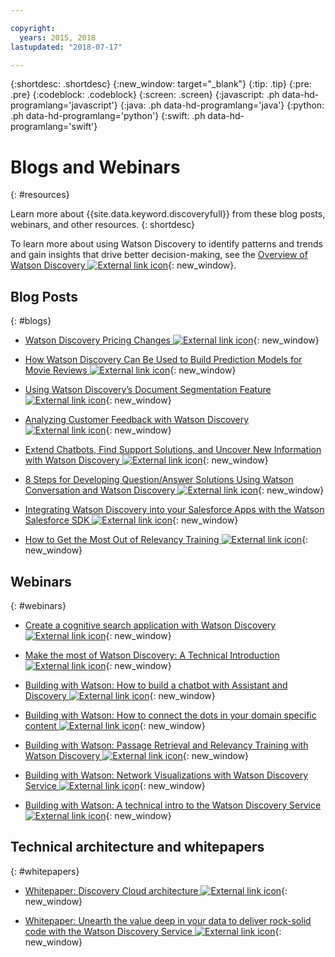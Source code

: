```yaml
---

copyright:
  years: 2015, 2018
lastupdated: "2018-07-17"

---
```


{:shortdesc: .shortdesc}
{:new_window: target="_blank"}
{:tip: .tip}
{:pre: .pre}
{:codeblock: .codeblock}
{:screen: .screen}
{:javascript: .ph data-hd-programlang='javascript'}
{:java: .ph data-hd-programlang='java'}
{:python: .ph data-hd-programlang='python'}
{:swift: .ph data-hd-programlang='swift'}

# Blogs and Webinars
{: #resources}

Learn more about {{site.data.keyword.discoveryfull}} from these blog posts, webinars, and other resources.
{: shortdesc}

To learn more about using Watson Discovery to identify patterns and trends and gain insights that drive better decision-making, see the [Overview of Watson Discovery ![External link icon](../../icons/launch-glyph.svg "External link icon")](http://ibm.biz/wds_architecture){: new_window}.

## Blog Posts
{: #blogs}

- [Watson Discovery Pricing Changes ![External link icon](../../icons/launch-glyph.svg "External link icon")](https://www.ibm.com/blogs/bluemix/2018/06/pricing-changes-watson-discovery/){: new_window}

- [How Watson Discovery Can Be Used to Build Prediction Models for Movie Reviews ![External link icon](../../icons/launch-glyph.svg "External link icon")](https://www.topcoder.com/blog/how-ibm-discovery-can-be-used-to-build-prediction-models-for-movie-reviews/){: new_window}

- [Using Watson Discovery’s Document Segmentation Feature ![External link icon](../../icons/launch-glyph.svg "External link icon")](https://medium.com/ibm-watson/using-ibm-watson-discoverys-new-document-segmentation-feature-7a58b44d32c2){: new_window}

- [Analyzing Customer Feedback with Watson Discovery  ![External link icon](../../icons/launch-glyph.svg "External link icon")](https://developer.ibm.com/code/2018/04/02/analyzing-customer-feedback-watson-discovery/){: new_window}

- [Extend Chatbots, Find Support Solutions, and Uncover New Information with Watson Discovery  ![External link icon](../../icons/launch-glyph.svg "External link icon")](https://developer.ibm.com/dwblog/2018/watson-discovery-customer-support/){: new_window}

- [8 Steps for Developing Question/Answer Solutions Using Watson Conversation and Watson Discovery  ![External link icon](../../icons/launch-glyph.svg "External link icon")](https://developer.ibm.com/dwblog/2017/best-practices-developing-question-answer-solutions-watson-conversation-discovery/){: new_window}

- [Integrating Watson Discovery into your Salesforce Apps with the Watson Salesforce SDK   ![External link icon](../../icons/launch-glyph.svg "External link icon")](https://developer.ibm.com/dwblog/2017/watson-discovery-apex-sdk-salesforce/){: new_window}

- [How to Get the Most Out of Relevancy Training  ![External link icon](../../icons/launch-glyph.svg "External link icon")](https://developer.ibm.com/dwblog/2017/get-relevancy-training/){: new_window}

## Webinars
{: #webinars}

- [Create a cognitive search application with Watson Discovery  ![External link icon](../../icons/launch-glyph.svg "External link icon")](https://youtu.be/rlWvyV7vGc8){: new_window}

- [Make the most of Watson Discovery: A Technical Introduction  ![External link icon](../../icons/launch-glyph.svg "External link icon")](https://youtu.be/icg-FrywTbk){: new_window}

- [Building with Watson: How to build a chatbot with Assistant and Discovery  ![External link icon](../../icons/launch-glyph.svg "External link icon")](https://www.youtube.com/watch?v=0zMM0lfIdnI&list=PLZDyxLlNKRY_GJskIreh9sQgExJ4z8oZO&index=7&t=0s){: new_window}

- [Building with Watson: How to connect the dots in your domain specific content  ![External link icon](../../icons/launch-glyph.svg "External link icon")](https://www.youtube.com/watch?v=iZcO0pAHYlE&list=PLZDyxLlNKRY_GJskIreh9sQgExJ4z8oZO&index=8&t=0s){: new_window}

- [Building with Watson: Passage Retrieval and Relevancy Training with Watson Discovery  ![External link icon](../../icons/launch-glyph.svg "External link icon")](https://www.youtube.com/watch?v=8BiuQKPQZJk&list=PLZDyxLlNKRY_GJskIreh9sQgExJ4z8oZO&index=9&t=0s){: new_window}

- [Building with Watson: Network Visualizations with Watson Discovery Service  ![External link icon](../../icons/launch-glyph.svg "External link icon")](https://www.youtube.com/watch?v=pcNwV9prfmY&list=PLZDyxLlNKRY_GJskIreh9sQgExJ4z8oZO&index=10&t=0s){: new_window}

- [Building with Watson: A technical intro to the Watson Discovery Service  ![External link icon](../../icons/launch-glyph.svg "External link icon")](https://www.youtube.com/watch?v=FikHwoJ6_FE&list=PLZDyxLlNKRY_GJskIreh9sQgExJ4z8oZO&index=11&t=417s){: new_window}

## Technical architecture and whitepapers
{: #whitepapers}

- [Whitepaper: Discovery Cloud architecture ![External link icon](../../icons/launch-glyph.svg "External link icon")](http://ibm.biz/discovery_advantage_paper){: new_window}

- [Whitepaper: Unearth the value deep in your data to deliver rock-solid code with the Watson Discovery Service  ![External link icon](../../icons/launch-glyph.svg "External link icon")](https://www.ibm.com/watson/whitepaper/discovery/){: new_window}
